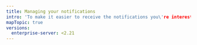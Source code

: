```yaml
---
title: Managing your notifications
intro: 'To make it easier to receive the notifications you\'re interested in, you can mark notifications as read, subscribe and unsubscribe from notifications, and watch and unwatch repositories.'
mapTopic: true
versions:
  enterprise-server: <2.21
---
```


